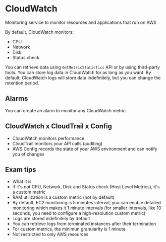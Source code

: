 # CloudWatch
Monitoring service to monitor resources and applications that run on AWS

By default, CloudWatch monitors:
* CPU
* Network
* Disk
* Status check

You can retrieve data using `GetMetricStatistics` API or by using third-party tools. You can store log data in CloudWatch for as long as you want. By default, CloudWatch logs will store data indefinitely, but you can change the retention period.

## Alarms
You can create an alarm to monitor any CloudWatch metric. 

## CloudWatch x CloudTrail x Config
* CloudWatch monitors performance
* CloudTrail monitors your API calls (auditing)
* AWS Config records the state of your AWS environment and can notify you of changes

## Exam tips
* What it is
* If it's not CPU, Network, Disk and Status check (Host Level Metrics), it's a custom metric
* RAM utilization is a custom metric (not by default)
* By default, EC2 monitoring is 5 minutes interval, you can enable detailed monitoring which makes it 1 minute intervals (for smaller intervals, like 10 seconds, you need to configure a high-resolution custom metric)
* Logs are stored indefinitely by default
* You can retrieve logs from terminated instances after their termination
* For custom metrics, the minimun granularity is 1 minute
* Not restricted to only AWS resources